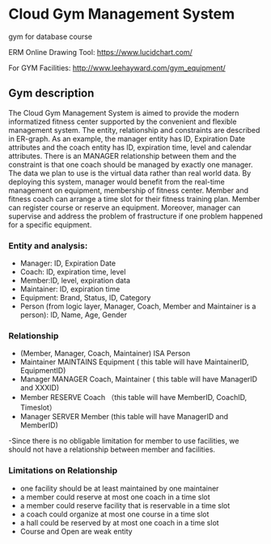 # Cloud Gym Management System 
gym for database course

ERM Online Drawing Tool: https://www.lucidchart.com/

For GYM Facilities: http://www.leehayward.com/gym_equipment/

## Gym description

The Cloud Gym Management System is aimed to provide the modern informatized fitness center supported by the convenient and flexible management system. The entity, relationship and constraints are described in ER-graph. As an example, the manager entity has ID, Expiration Date attributes and the coach entity has ID, expiration time, level and calendar attributes. There is an MANAGER relationship between them and the constraint is that one coach should be managed by exactly one manager. The data we plan to use is the virtual data rather than real world data. By deploying this system, manager would benefit from the real-time management on equipment, membership of fitness center. Member and fitness coach can arrange a time slot for their fitness training plan. Member can register course or reserve an equipment. Moreover, manager can supervise and address the problem of frastructure if one problem happened for a specific equipment. 

### Entity and analysis:
- Manager: ID, Expiration Date
- Coach: ID, expiration time, level
- Member:ID, level, expiration data
- Maintainer:  ID, expiration time
- Equipment: Brand, Status, ID, Category
- Person (from logic layer, Manager, Coach, Member and Maintainer is a person): ID, Name, Age, Gender

### Relationship
- (Member, Manager, Coach, Maintainer) ISA Person
- Maintainer MAINTAINS Equipment ( this table will have MaintainerID, EquipmentID)
- Manager MANAGER Coach, Maintainer ( this table will have ManagerID and XXXID)
- Member RESERVE Coach （this table will have MemberID, CoachID, Timeslot）
- Manager SERVER Member (this table will have ManagerID and MemberID)

-Since there is no obligable limitation for member to use facilities, we should not have a relationship between member and facilities.

### Limitations on Relationship
- one facility should be at least maintained by one maintainer
- a member could reserve at most one coach in a time slot
- a member could reserve facility that is reservable in a time slot
- a coach could organize at most one course in a time slot
- a hall could be reserved by at most one coach in a time slot
- Course and Open are weak entity

